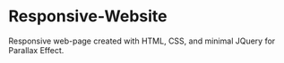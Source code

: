 # Responsive-Website
Responsive web-page created with HTML, CSS, and minimal JQuery for Parallax Effect. 
